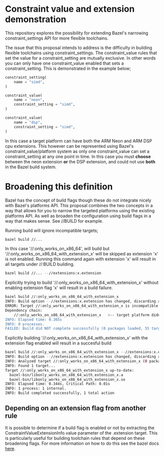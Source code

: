 # Constraint value and extension demonstration

This repository explores the possibility for extending Bazel's narrowing constraint_settings API for more flexible toolchains.

The issue that this proposal intends to address is the difficulty in building flexible toolchains using constraint_settings.
The constraint_value rules that set the value for a constraint_setting are mutually exclusive. In other words you can only
have one constraint_value enabled that sets a constraint_setting. This is demonstrated in the example below;

```python
constraint_setting(
    name = "simd",
)

constraint_value(
    name = "neon",
    constraint_setting = "simd",
)

constraint_value(
    name = "dsp",
    constraint_setting = "simd",
)
```

In this case a target platform can have both the ARM Neon and ARM DSP cpu extensions. This however can be represented using
Bazel's constraint_value/platform system as only one constraint_value can set a constraint_setting at any one point in time.
In this case you must **choose** between the neon extension **or** the DSP extension, and could not use **both** in the Bazel
build system.

# Broadening this definition

Bazel has the concept of build flags though these do not integrate nicely with Bazel's platforms API. This proposal combines
the two concepts in a way that allows for you to narrow the targeted platforms using the existing platforms API. As well
as broaden the configuration using build flags in a way that makes sense. See //BUILD for example.

Running build will ignore incompatible targets;

```sh
bazel build //...
```

In this case '//:only_works_on_x86_64', will build but '//:only_works_on_x86_64_with_extension_x' will be skipped as
extension 'x' is not enabled. Running this command again with extension 'x' will result in all targets under //:BUILD
building.

```sh
bazel build //... --//extensions:x.extension
```

Explicitly trying to build '//:only_works_on_x86_64_with_extension_x' without enabling extension flag 'x' will result in a
build failure.

```sh
bazel build //:only_works_on_x86_64_with_extension_x
INFO: Build option --//extensions:x.extension has changed, discarding analysis cache.
ERROR: Target //:only_works_on_x86_64_with_extension_x is incompatible and cannot be built, but was explicitly requested.
Dependency chain:
    //:only_works_on_x86_64_with_extension_x   <-- target platform didn't satisfy constraint @platforms//:incompatible
INFO: Elapsed time: 0.365s
INFO: 0 processes.
FAILED: Build did NOT complete successfully (0 packages loaded, 55 targets configured)
```

Explicitly building '//:only_works_on_x86_64_with_extension_x' with the extension flag enabled will result in a succesful build

```sh
bazel build //:only_works_on_x86_64_with_extension_x --//extensions:x.extension
INFO: Build option --//extensions:x.extension has changed, discarding analysis cache.
INFO: Analyzed target //:only_works_on_x86_64_with_extension_x (0 packages loaded, 53 targets configured).
INFO: Found 1 target...
Target //:only_works_on_x86_64_with_extension_x up-to-date:
  bazel-bin/libonly_works_on_x86_64_with_extension_x.a
  bazel-bin/libonly_works_on_x86_64_with_extension_x.so
INFO: Elapsed time: 0.344s, Critical Path: 0.01s
INFO: 1 process: 1 internal.
INFO: Build completed successfully, 1 total action
```

## Depending on an extension flag from another rule

It is possible to determine if a build flag is enabled or not by extracting the ConstraintValueExtensionInfo.value parameter of the
.extension target. This is particularly useful for building toolchain rules that depend on these broadening flags. For more information
on how to do this see the bazel docs [here](https://docs.bazel.build/versions/1.0.0/skylark/rules.html#providers).
